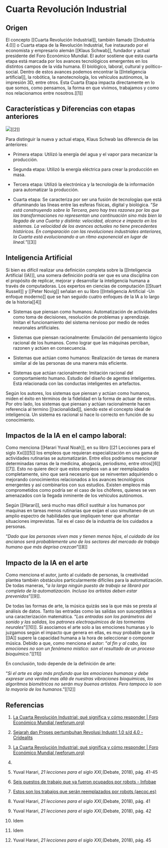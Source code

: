 # **Cuarta Revolución Industrial**

## **Origen**

El concepto [[Cuarta Revolución Industrial]], también llamado [[Industria 4.0]] o Cuarta etapa de la Revolución Industrial, fue instaurado por el economista y empresario alemán [[Klaus Schwab]], fundador y actual presidente del Foro Económico Mundial. El autor sostiene que esta cuarta etapa está marcada por los avances tecnológicos emergentes en los distintos campos de la vida humana. El biológico, laboral, cultural y político-social. Dentro de estos avances podemos encontrar la [[Inteligencia artificial]], la robótica, la nanotecnología, los vehículos autónomos, la impresión 3D, entre otros. Esta Cuarta Etapa impacta directamente en lo que somos, como pensamos, la forma en que vivimos, trabajamos y como nos relacionamos entre nosotros.[[1]]

## **Características y Diferencias con etapas anteriores** 

![](file:///C:/Users/jmanc/AppData/Local/Temp/msohtmlclip1/01/clip_image002.jpg)[[2]]

Para distinguir la nueva y actual etapa, Klaus Schwab las diferencia de las anteriores:

- Primera etapa: Utilizó la energía del agua y el vapor para mecanizar la producción.

- Segunda etapa: Utilizó la energía eléctrica para crear la producción en masa.

- Tercera etapa: Utilizó la electrónica y la tecnología de la información para automatizar la producción.

- Cuarta etapa: Se caracteriza por ser una fusión de tecnologías que está difuminando las líneas entre las esferas físicas, digital y biológica. “*Se está construyendo sobre la Tercera, pero hay tres razones por las que las transformaciones no representan una continuación sino más bien la llegada de una Cuarta y distinta: velocidad, alcance e impacto en los sistemas. La velocidad de los avances actuales no tiene precedentes históricos. En comparación con las revoluciones industriales anteriores, la Cuarta está evolucionando a un ritmo exponencial en lugar de lineal.*”[[3]]

## **Inteligencia Artificial**

Si bien es difícil realizar una definición completa sobre la [[Inteligencia Artificial (IA)]], una somera definición podría ser que es una disciplina con el propósito de replicar, mejorar y desarrollar la inteligencia humana a través de computadoras. Los expertos en ciencias de computación [[Stuart Russell]] y [[Peter Novig]] señalan en su libro [[Inteligencia Artificial -Un enfoque moderno]]   que se han seguido cuatro enfoques de la IA a lo largo de la historia[[4]]

- Sistemas que piensan como humanos: Automatización de actividades como toma de decisiones, resolución de problemas y aprendizaje. Imitan el funcionamiento del sistema nervioso por medio de redes neuronales artificiales.

- Sistemas que piensan racionalmente: Emulación del pensamiento lógico racional de los humanos. Como lograr que las máquinas perciban, razonen y actúen en consecuencia.

- Sistemas que actúan como humanos: Realización de tareas de manera similar al de las personas de una manera más eficiente.

- Sistemas que actúan racionalmente: Imitación racional del comportamiento humano. Estudio del diseño de agentes inteligentes. Está relacionada con las conductas inteligentes en artefactos.

Según los autores, los sistemas que piensan y actúan como humanos, miden el éxito en términos de la fidelidad en la forma de actuar de estos. Por otro lado, los sistemas que piensan y actúan racionalmente hacen referencia al termino [[racionalidad]], siendo este el concepto ideal de inteligencia. Un sistema es racional si hace lo correcto en función de su conocimiento.

## **Impactos de la IA en el campo laboral:**

Como menciona [[Harari Yuval Noah]], en su libro [[21 Lecciones para el siglo Xxi]][[5]] los empleos que requieran especialización en una gama de actividades rutinarias se automatizarán. Entre ellos podríamos mencionar determinadas ramas de la medicina, abogacía, periodismo, entre otros[[6]][[7]]. Esto no quiere decir que estos empleos van a ser reemplazados completamente, sino que será necesario que se reinventen adquiriendo o mejorando conocimientos relacionados a los avances tecnológicos emergentes y así combinarlos con sus estudios. Existen empleos más comprometidos como podría ser el caso de los chóferes, quienes se ven amenazados con la llegada inminente de los vehículos autónomos.

Según [[Harari]], será mucho mas difícil sustituir a los humanos por maquinas en tareas menos rutinarias que exijan el uso simultaneo de un amplio espectro de habilidades que impliquen tener que afrontar situaciones imprevistas. Tal es el caso de la industria de los cuidados a personas.

“*Dado que las personas viven mas y tienen menos hijos, el cuidado de los ancianos será probablemente uno de los sectores del mercado de trabajo humano que más deprisa crezcan*”[[8]]

## **Impacto de la IA en el arte**

Como menciona el autor, junto al cuidado de personas, la creatividad plantea también obstáculos particularmente difíciles para la automatización. De todas maneras, “*a la larga ningún puesto de trabajo se librará por completo de la automatización. Incluso los artistas deben estar prevenidos*”[[9]].

De todas las formas de arte, la música quizás sea la que más se presta al análisis de datos. Tanto las entradas como las salidas son susceptibles a una caracterización matemática. “*Las entradas son los parámetros del sonido y las salidas, los patrones electroquímicos de las tormentas neurales*"[[10]]. Si asociamos el arte solo a las emociones humanas y lo juzgamos según el impacto que genera en ellas, es muy probable que la [[IA]] supere la capacidad humana a la hora de seleccionar o componer música. Debido a que, como menciona el autor: “*al fin y al cabo, las emociones no son un fenómeno místico: son el resultado de un proceso bioquímico*.”[[11]]

En conclusión, todo depende de la definición de arte:

“*Si el arte es algo más profundo que las emociones humanas y debe expresar una verdad mas allá de nuestras vibraciones bioquímicas, los algoritmos biométricos no serán muy buenos artistas. Pero tampoco lo son la mayoría de los humanos*.”[[12]]

## **Referencias** 

1. [La Cuarta Revolución Industrial: qué significa y cómo responder | Foro Económico Mundial (weforum.org)](https://www.weforum.org/agenda/2016/01/the-fourth-industrial-revolution-what-it-means-and-how-to-respond/)

2. [Sejarah dan Proses pertumbuhan Revolusi Industri 1.0 s/d 4.0 - Cridealits](https://cridealits.blogspot.com/2018/10/sejarah-dan-proses-pertumbuhan-revolusi.html)

3. [La Cuarta Revolución Industrial: qué significa y cómo responder | Foro Económico Mundial (weforum.org)](https://www.weforum.org/agenda/2016/01/the-fourth-industrial-revolution-what-it-means-and-how-to-respond/)

4. 

5. Yuval Harari, _21 lecciones para el siglo XXI_,(Debate, 2018), pág. 41-45 

6. [Seis puestos de trabajo que ya fueron ocupados por robots - Infobae](https://www.infobae.com/salud/ciencia/2016/07/11/seis-puestos-de-trabajo-que-ya-fueron-ocupados-por-robots/)

7. [Estos son los trabajos que serán reemplazados por robots (aecoc.es)](https://www.aecoc.es/innovation-hub-noticias/estos-son-los-trabajos-que-seran-reemplazados-por-robots/)

8. Yuval Harari, _21 lecciones para el siglo XXI_,(Debate, 2018), pág. 41 

9. Yuval Harari, _21 lecciones para el siglo XXI_,(Debate, 2018), pág. 42

10. Idem

11. Idem

12. Yuval Harari, _21 lecciones para el siglo XXI_,(Debate, 2018), pág. 45

